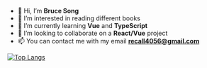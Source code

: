 - 👋 Hi, I’m **Bruce Song**
- 📖 I’m interested in reading different books
- 🌱 I’m currently learning **Vue** and **TypeScript**
- 💞️ I’m looking to collaborate on a **React/Vue** project
- 📫 You can contact me with my email **recall4056@gmail.com**

[![Top Langs](https://github-readme-stats.vercel.app/api/top-langs/?username=recallwei&layout=compact)](https://github.com/recallwei)
